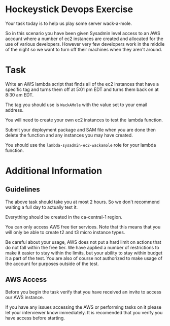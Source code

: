 # Hockeystick Devops Exercise

Your task today is to help us play some server wack-a-mole.

So in this scenario you have been given Sysadmin level access to an AWS account where a number of ec2 instances are created and allocated for the use of various developers. However very few developers work in the middle of the night so we want to turn off their machines when they aren't around.

# Task

Write an AWS lambda script that finds all of the ec2 instances that have a specific tag and turns them off at 5:01 pm EDT and turns them back on at 8:30 am EDT.

The tag you should use is `WackAMole` with the value set to your email address.

You will need to create your own ec2 instances to test the lambda function.

Submit your deployment package and SAM file when you are done then delete the function and any instances you may have created.

You should use the `lambda-sysadmin-ec2-wackamole` role for your lambda function.

# Additional Information

## Guidelines

The above task should take you at most 2 hours. So we don't recommend waiting a full day to actually test it.

Everything should be created in the ca-central-1 region.

You can only access AWS free tier services. Note that this means that you will only be able to create t2 and t3 micro instance types.

Be careful about your usage, AWS does not put a hard limit on actions that do not fall within the free tier. We have applied a number of restrictions to make it easier to stay within the limits, but your ability to stay within budget it a part of the test. You are also of course not authorized to make usage of the account for purposes outside of the test.

## AWS Access

Before you begin the task verify that you have received an invite to access our AWS instance.

If you have any issues accessing the AWS or performing tasks on it please let your interviewer know immediately. It is recomended that you verify you have access before starting.
